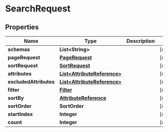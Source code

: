 

# SearchRequest


## Properties

| Name | Type | Description | Notes |
|------------ | ------------- | ------------- | -------------|
|**schemas** | **List&lt;String&gt;** |  |  [optional] |
|**pageRequest** | [**PageRequest**](PageRequest.md) |  |  [optional] |
|**sortRequest** | [**SortRequest**](SortRequest.md) |  |  [optional] |
|**attributes** | [**List&lt;AttributeReference&gt;**](AttributeReference.md) |  |  [optional] |
|**excludedAttributes** | [**List&lt;AttributeReference&gt;**](AttributeReference.md) |  |  [optional] |
|**filter** | [**Filter**](Filter.md) |  |  [optional] |
|**sortBy** | [**AttributeReference**](AttributeReference.md) |  |  [optional] |
|**sortOrder** | **SortOrder** |  |  [optional] |
|**startIndex** | **Integer** |  |  [optional] |
|**count** | **Integer** |  |  [optional] |



